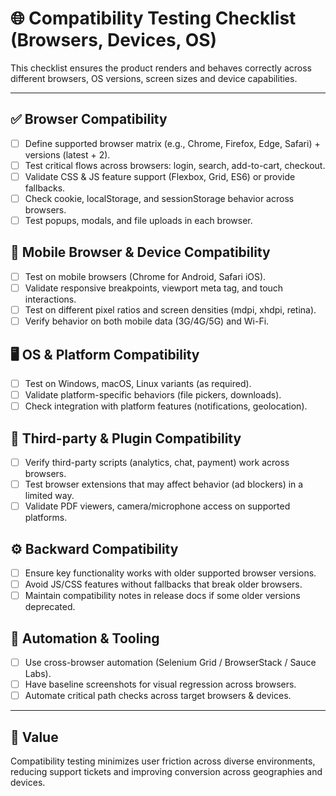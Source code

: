# 🌐 Compatibility Testing Checklist (Browsers, Devices, OS)

This checklist ensures the product renders and behaves correctly across different browsers, OS versions, screen sizes and device capabilities.

---

## ✅ Browser Compatibility
- [ ] Define supported browser matrix (e.g., Chrome, Firefox, Edge, Safari) + versions (latest + 2).  
- [ ] Test critical flows across browsers: login, search, add-to-cart, checkout.  
- [ ] Validate CSS & JS feature support (Flexbox, Grid, ES6) or provide fallbacks.  
- [ ] Check cookie, localStorage, and sessionStorage behavior across browsers.  
- [ ] Test popups, modals, and file uploads in each browser.

## 📱 Mobile Browser & Device Compatibility
- [ ] Test on mobile browsers (Chrome for Android, Safari iOS).  
- [ ] Validate responsive breakpoints, viewport meta tag, and touch interactions.  
- [ ] Test on different pixel ratios and screen densities (mdpi, xhdpi, retina).  
- [ ] Verify behavior on both mobile data (3G/4G/5G) and Wi-Fi.

## 🖥️ OS & Platform Compatibility
- [ ] Test on Windows, macOS, Linux variants (as required).  
- [ ] Validate platform-specific behaviors (file pickers, downloads).  
- [ ] Check integration with platform features (notifications, geolocation).

## 🧩 Third-party & Plugin Compatibility
- [ ] Verify third-party scripts (analytics, chat, payment) work across browsers.  
- [ ] Test browser extensions that may affect behavior (ad blockers) in a limited way.  
- [ ] Validate PDF viewers, camera/microphone access on supported platforms.

## ⚙️ Backward Compatibility
- [ ] Ensure key functionality works with older supported browser versions.  
- [ ] Avoid JS/CSS features without fallbacks that break older browsers.  
- [ ] Maintain compatibility notes in release docs if some older versions deprecated.

## 🧪 Automation & Tooling
- [ ] Use cross-browser automation (Selenium Grid / BrowserStack / Sauce Labs).  
- [ ] Have baseline screenshots for visual regression across browsers.  
- [ ] Automate critical path checks across target browsers & devices.

---

## 📌 Value
Compatibility testing minimizes user friction across diverse environments, reducing support tickets and improving conversion across geographies and devices.
